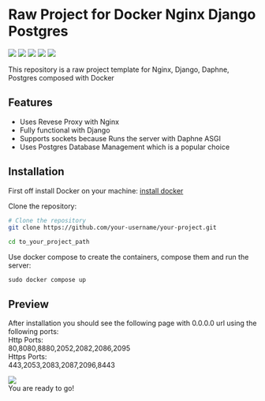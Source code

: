 # Raw Project for Docker Nginx Django Postgres
<p>
<img src="https://img.shields.io/badge/Django-092E20?style=for-the-badge&logo=django&logoColor=green"/>
<img src="https://img.shields.io/badge/Docker-2CA5E0?style=for-the-badge&logo=docker&logoColor=white"/>
<img src="https://img.shields.io/badge/Nginx-009639?style=for-the-badge&logo=nginx&logoColor=white"/>
<img src="https://img.shields.io/badge/PostgreSQL-316192?style=for-the-badge&logo=postgresql&logoColor=white"/>
<img src="https://img.shields.io/badge/daphne-092E20?style=for-the-badge&logo=django&logoColor=green"/> <br>
</p>
This repository is a raw project template for Nginx, Django, Daphne, Postgres composed with Docker

## Features
- Uses Revese Proxy with Nginx 
- Fully functional with Django
- Supports sockets because Runs the server with Daphne ASGI
- Uses Postgres Database Management which is a popular choice
  
## Installation

First off install Docker on your machine: [install docker](https://www.docker.com/products/docker-desktop/)

Clone the repository:

```bash
# Clone the repository
git clone https://github.com/your-username/your-project.git

cd to_your_project_path
```

Use docker compose to create the containers, compose them and run the server:
```
sudo docker compose up
```
## Preview

After installation you should see the following page with 0.0.0.0 url using the following ports: <br>
Http Ports:<br>
80,8080,8880,2052,2082,2086,2095<br>
Https Ports:<br>
443,2053,2083,2087,2096,8443<br>

<img src="https://github.com/amirh-far/Raw-Project-4-Docker-Nginx-Django-Postgres/blob/main/Readme.md%20images/Screenshot%201402-08-07%20at%201.43.58%20in%20the%20afternoon.png"/>
<br>
You are ready to go!
